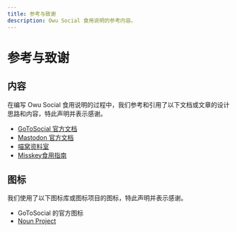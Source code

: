 ```yaml
---
title: 参考与致谢
description: Owu Social 食用说明的参考内容。
---
```


# 参考与致谢

## 内容

在编写 Owu Social 食用说明的过程中，我们参考和引用了以下文档或文章的设计思路和内容，特此声明并表示感谢。

- [GoToSocial 官方文档](https://docs.gotosocial.org/en/latest/)
- [Mastodon 官方文档](https://docs.joinmastodon.org/)
- [喵窝资料室](https://docs.nya.one/)
- [Misskey食用指南](https://eat-misskey.github.io/)

## 图标

我们使用了以下图标库或图标项目的图标，特此声明并表示感谢。

- GoToSocial 的官方图标
- [Noun Project](https://thenounproject.com/)
